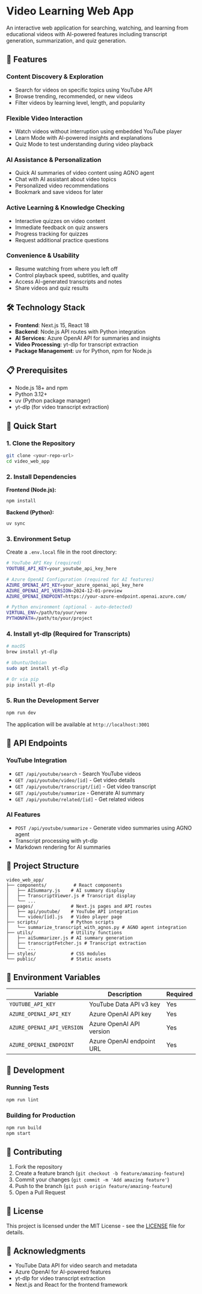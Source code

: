 # Video Learning Web App

An interactive web application for searching, watching, and learning from educational videos with AI-powered features including transcript generation, summarization, and quiz generation.

## 🚀 Features

### Content Discovery & Exploration
- Search for videos on specific topics using YouTube API
- Browse trending, recommended, or new videos
- Filter videos by learning level, length, and popularity

### Flexible Video Interaction
- Watch videos without interruption using embedded YouTube player
- Learn Mode with AI-powered insights and explanations
- Quiz Mode to test understanding during video playback

### AI Assistance & Personalization
- Quick AI summaries of video content using AGNO agent
- Chat with AI assistant about video topics
- Personalized video recommendations
- Bookmark and save videos for later

### Active Learning & Knowledge Checking
- Interactive quizzes on video content
- Immediate feedback on quiz answers
- Progress tracking for quizzes
- Request additional practice questions

### Convenience & Usability
- Resume watching from where you left off
- Control playback speed, subtitles, and quality
- Access AI-generated transcripts and notes
- Share videos and quiz results

## 🛠️ Technology Stack

- **Frontend**: Next.js 15, React 18
- **Backend**: Node.js API routes with Python integration
- **AI Services**: Azure OpenAI API for summaries and insights
- **Video Processing**: yt-dlp for transcript extraction
- **Package Management**: uv for Python, npm for Node.js

## 📋 Prerequisites

- Node.js 18+ and npm
- Python 3.12+
- uv (Python package manager)
- yt-dlp (for video transcript extraction)

## 🚀 Quick Start

### 1. Clone the Repository
```bash
git clone <your-repo-url>
cd video_web_app
```

### 2. Install Dependencies

**Frontend (Node.js):**
```bash
npm install
```

**Backend (Python):**
```bash
uv sync
```

### 3. Environment Setup

Create a `.env.local` file in the root directory:

```bash
# YouTube API Key (required)
YOUTUBE_API_KEY=your_youtube_api_key_here

# Azure OpenAI Configuration (required for AI features)
AZURE_OPENAI_API_KEY=your_azure_openai_api_key_here
AZURE_OPENAI_API_VERSION=2024-12-01-preview
AZURE_OPENAI_ENDPOINT=https://your-azure-endpoint.openai.azure.com/

# Python environment (optional - auto-detected)
VIRTUAL_ENV=/path/to/your/venv
PYTHONPATH=/path/to/your/project
```

### 4. Install yt-dlp (Required for Transcripts)
```bash
# macOS
brew install yt-dlp

# Ubuntu/Debian
sudo apt install yt-dlp

# Or via pip
pip install yt-dlp
```

### 5. Run the Development Server
```bash
npm run dev
```

The application will be available at `http://localhost:3001`

## 🔧 API Endpoints

### YouTube Integration
- `GET /api/youtube/search` - Search YouTube videos
- `GET /api/youtube/video/[id]` - Get video details
- `GET /api/youtube/transcript/[id]` - Get video transcript
- `GET /api/youtube/summarize` - Generate AI summary
- `GET /api/youtube/related/[id]` - Get related videos

### AI Features
- `POST /api/youtube/summarize` - Generate video summaries using AGNO agent
- Transcript processing with yt-dlp
- Markdown rendering for AI summaries

## 📁 Project Structure

```
video_web_app/
├── components/          # React components
│   ├── AISummary.js    # AI summary display
│   ├── TranscriptViewer.js # Transcript display
│   └── ...
├── pages/              # Next.js pages and API routes
│   ├── api/youtube/    # YouTube API integration
│   └── video/[id].js   # Video player page
├── scripts/            # Python scripts
│   └── summarize_transcript_with_agnos.py # AGNO agent integration
├── utils/              # Utility functions
│   ├── aiSummarizer.js # AI summary generation
│   ├── transcriptFetcher.js # Transcript extraction
│   └── ...
├── styles/             # CSS modules
└── public/             # Static assets
```

## 🔐 Environment Variables

| Variable | Description | Required |
|----------|-------------|----------|
| `YOUTUBE_API_KEY` | YouTube Data API v3 key | Yes |
| `AZURE_OPENAI_API_KEY` | Azure OpenAI API key | Yes |
| `AZURE_OPENAI_API_VERSION` | Azure OpenAI API version | Yes |
| `AZURE_OPENAI_ENDPOINT` | Azure OpenAI endpoint URL | Yes |

## 🧪 Development

### Running Tests
```bash
npm run lint
```

### Building for Production
```bash
npm run build
npm start
```

## 🤝 Contributing

1. Fork the repository
2. Create a feature branch (`git checkout -b feature/amazing-feature`)
3. Commit your changes (`git commit -m 'Add amazing feature'`)
4. Push to the branch (`git push origin feature/amazing-feature`)
5. Open a Pull Request

## 📝 License

This project is licensed under the MIT License - see the [LICENSE](LICENSE) file for details.

## 🙏 Acknowledgments

- YouTube Data API for video search and metadata
- Azure OpenAI for AI-powered features
- yt-dlp for video transcript extraction
- Next.js and React for the frontend framework